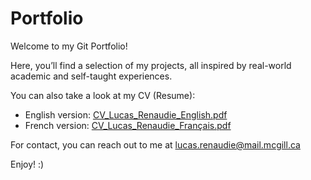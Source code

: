 # Portfolio

Welcome to my Git Portfolio!

Here, you’ll find a selection of my projects, all inspired by real-world academic and self-taught experiences.

You can also take a look at my CV (Resume):
- English version: [CV_Lucas_Renaudie_English.pdf](CV_Lucas_Renaudie_English.pdf)
- French version: [CV_Lucas_Renaudie_Français.pdf](CV_Lucas_Renaudie_Français.pdf)

For contact, you can reach out to me at lucas.renaudie@mail.mcgill.ca

Enjoy! :)
